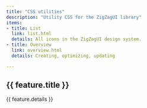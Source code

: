 ```yaml
---
title: "CSS utilities"
description: "Utility CSS for the ZigZagUI library"
items:
- title: List
  link: list.html
  details: All icons in the ZigZagUI design system.
- title: Overview
  link: overview.html
  details: Creating, optimizing, updating

---
```


<div class="features">
  <div
    v-for="(feature, index) in $page.frontmatter.items"
    :key="index"
    class="feature bg-light-grey ma-2 pa-3 rounded"
  >
    <RouterLink :to="feature.link || ''">
      <h2>{{ feature.title }}</h2>
      <p>{{ feature.details }}</p>
    </RouterLink>
  </div>
</div>

